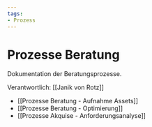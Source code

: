 ```yaml
---
tags:
- Prozess
---
```

# Prozesse Beratung
Dokumentation der Beratungsprozesse.

Verantwortlich: [[Janik von Rotz]]

* [[Prozesse Beratung - Aufnahme Assets]]
* [[Prozesse Beratung - Optimierung]]
* [[Prozesse Akquise - Anforderungsanalyse]]